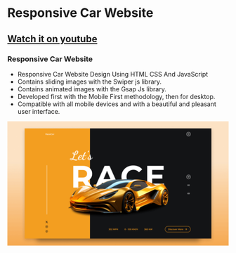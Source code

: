 # Responsive Car Website
## [Watch it on youtube](https://youtu.be/TX1iisPh-T0)
### Responsive Car Website

- Responsive Car Website Design Using HTML CSS And JavaScript
- Contains sliding images with the Swiper js library.
- Contains animated images with the Gsap Js library.
- Developed first with the Mobile First methodology, then for desktop.
- Compatible with all mobile devices and with a beautiful and pleasant user interface.

![preview img](/preview.png)
